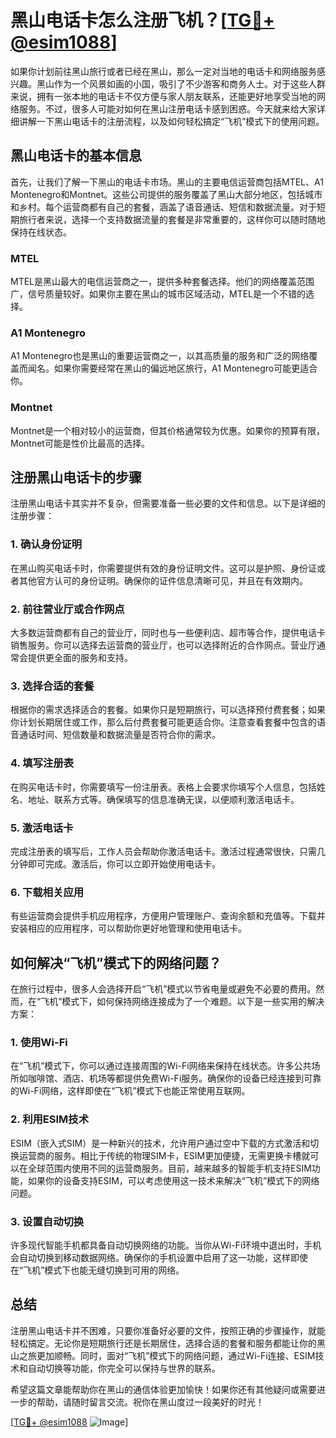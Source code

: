 # 黑山电话卡怎么注册飞机？[[TG💪+ @esim1088](https://t.me/s/esim1088)]

如果你计划前往黑山旅行或者已经在黑山，那么一定对当地的电话卡和网络服务感兴趣。黑山作为一个风景如画的小国，吸引了不少游客和商务人士。对于这些人群来说，拥有一张本地的电话卡不仅方便与家人朋友联系，还能更好地享受当地的网络服务。不过，很多人可能对如何在黑山注册电话卡感到困惑。今天就来给大家详细讲解一下黑山电话卡的注册流程，以及如何轻松搞定“飞机”模式下的使用问题。

## 黑山电话卡的基本信息

首先，让我们了解一下黑山的电话卡市场。黑山的主要电信运营商包括MTEL、A1 Montenegro和Montnet。这些公司提供的服务覆盖了黑山大部分地区，包括城市和乡村。每个运营商都有自己的套餐，涵盖了语音通话、短信和数据流量。对于短期旅行者来说，选择一个支持数据流量的套餐是非常重要的，这样你可以随时随地保持在线状态。

### MTEL

MTEL是黑山最大的电信运营商之一，提供多种套餐选择。他们的网络覆盖范围广，信号质量较好。如果你主要在黑山的城市区域活动，MTEL是一个不错的选择。

### A1 Montenegro

A1 Montenegro也是黑山的重要运营商之一，以其高质量的服务和广泛的网络覆盖而闻名。如果你需要经常在黑山的偏远地区旅行，A1 Montenegro可能更适合你。

### Montnet

Montnet是一个相对较小的运营商，但其价格通常较为优惠。如果你的预算有限，Montnet可能是性价比最高的选择。

## 注册黑山电话卡的步骤

注册黑山电话卡其实并不复杂，但需要准备一些必要的文件和信息。以下是详细的注册步骤：

### 1. 确认身份证明

在黑山购买电话卡时，你需要提供有效的身份证明文件。这可以是护照、身份证或者其他官方认可的身份证明。确保你的证件信息清晰可见，并且在有效期内。

### 2. 前往营业厅或合作网点

大多数运营商都有自己的营业厅，同时也与一些便利店、超市等合作，提供电话卡销售服务。你可以选择去运营商的营业厅，也可以选择附近的合作网点。营业厅通常会提供更全面的服务和支持。

### 3. 选择合适的套餐

根据你的需求选择适合的套餐。如果你只是短期旅行，可以选择预付费套餐；如果你计划长期居住或工作，那么后付费套餐可能更适合你。注意查看套餐中包含的语音通话时间、短信数量和数据流量是否符合你的需求。

### 4. 填写注册表

在购买电话卡时，你需要填写一份注册表。表格上会要求你填写个人信息，包括姓名、地址、联系方式等。确保填写的信息准确无误，以便顺利激活电话卡。

### 5. 激活电话卡

完成注册表的填写后，工作人员会帮助你激活电话卡。激活过程通常很快，只需几分钟即可完成。激活后，你可以立即开始使用电话卡。

### 6. 下载相关应用

有些运营商会提供手机应用程序，方便用户管理账户、查询余额和充值等。下载并安装相应的应用程序，可以帮助你更好地管理和使用电话卡。

## 如何解决“飞机”模式下的网络问题？

在旅行过程中，很多人会选择开启“飞机”模式以节省电量或避免不必要的费用。然而，在“飞机”模式下，如何保持网络连接成为了一个难题。以下是一些实用的解决方案：

### 1. 使用Wi-Fi

在“飞机”模式下，你可以通过连接周围的Wi-Fi网络来保持在线状态。许多公共场所如咖啡馆、酒店、机场等都提供免费Wi-Fi服务。确保你的设备已经连接到可靠的Wi-Fi网络，这样即使在“飞机”模式下也能正常使用互联网。

### 2. 利用ESIM技术

ESIM（嵌入式SIM）是一种新兴的技术，允许用户通过空中下载的方式激活和切换运营商的服务。相比于传统的物理SIM卡，ESIM更加便捷，无需更换卡槽就可以在全球范围内使用不同的运营商服务。目前，越来越多的智能手机支持ESIM功能，如果你的设备支持ESIM，可以考虑使用这一技术来解决“飞机”模式下的网络问题。

### 3. 设置自动切换

许多现代智能手机都具备自动切换网络的功能。当你从Wi-Fi环境中退出时，手机会自动切换到移动数据网络。确保你的手机设置中启用了这一功能，这样即使在“飞机”模式下也能无缝切换到可用的网络。

## 总结

注册黑山电话卡并不困难，只要你准备好必要的文件，按照正确的步骤操作，就能轻松搞定。无论你是短期旅行还是长期居住，选择合适的套餐和服务都能让你的黑山之旅更加顺畅。同时，面对“飞机”模式下的网络问题，通过Wi-Fi连接、ESIM技术和自动切换等功能，你完全可以保持与世界的联系。

希望这篇文章能帮助你在黑山的通信体验更加愉快！如果你还有其他疑问或需要进一步的帮助，请随时留言交流。祝你在黑山度过一段美好的时光！

[[TG💪+ @esim1088](https://t.me/s/esim1088) ![Image](https://i.postimg.cc/4NQfJmqS/Snipaste-2025-05-13-00-14-12.png)]